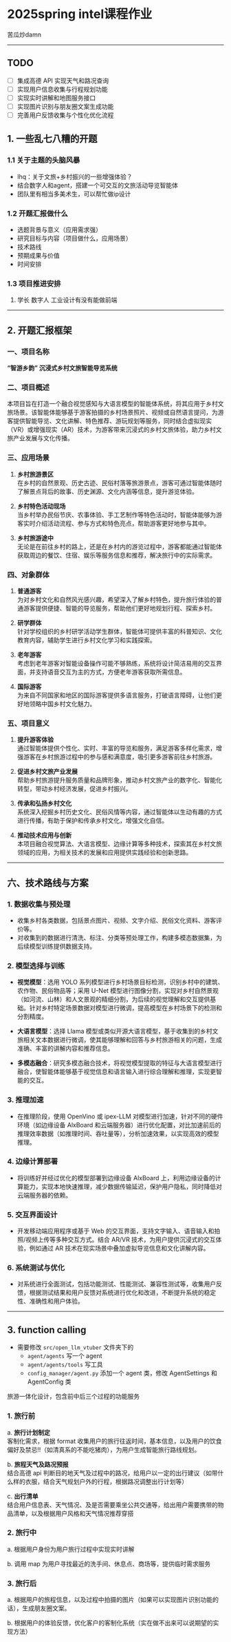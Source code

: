# 2025spring intel课程作业

苦瓜炒damn

---

## TODO

- [ ] 集成高德 API 实现天气和路况查询
- [ ] 实现用户信息收集与行程规划功能
- [ ] 实现实时讲解和地图服务接口
- [ ] 实现图片识别与朋友圈文案生成功能
- [ ] 完善用户反馈收集与个性化优化流程

## 1. 一些乱七八糟的开题

### 1.1 关于主题的头脑风暴

- lhq：关于文旅+乡村振兴的一些增强体验？
- 结合数字人和agent，搭建一个可交互的文旅活动导览智能体
- 团队里有相当多美术生，可以帮忙做ip设计

### 1.2 开题汇报做什么

- 选题背景与意义（应用需求强）
- 研究目标与内容（项目做什么，应用场景）
- 技术路线
- 预期成果与价值
- 时间安排

### 1.3 项目推进安排

1. 学长 数字人 工业设计有没有能做前端

---

## 2. 开题汇报框架

### 一、项目名称

**“智游乡韵” 沉浸式乡村文旅智能导览系统**

### 二、项目概述

本项目旨在打造一个融合视觉感知与大语言模型的智能体系统，将其应用于乡村文旅场景。该智能体能够基于游客拍摄的乡村场景照片、视频或自然语言提问，为游客提供智能导览、文化讲解、特色推荐、游玩规划等服务，同时结合虚拟现实（VR）或增强现实（AR）技术，为游客带来沉浸式的乡村文旅体验，助力乡村文旅产业发展与文化传播。

### 三、应用场景

1. **乡村旅游景区**  
   在乡村的自然景观、历史古迹、民俗村落等旅游景点，游客可通过智能体随时了解景点背后的故事、历史渊源、文化内涵等信息，提升游览体验。

2. **乡村特色活动现场**  
   当乡村举办民俗节庆、农事体验、手工艺制作等特色活动时，智能体能够为游客实时介绍活动流程、参与方式和特色亮点，帮助游客更好地参与其中。

3. **乡村旅游途中**  
   无论是在前往乡村的路上，还是在乡村内的游览过程中，游客都能通过智能体获取周边的餐饮、住宿、娱乐等服务信息和推荐，解决旅行中的实际需求。

### 四、对象群体

1. **普通游客**  
   为对乡村文化和自然风光感兴趣，希望深入了解乡村特色，提升旅行体验的普通游客提供便捷、智能的导览服务，帮助他们更好地规划行程、探索乡村。

2. **研学群体**  
   针对学校组织的乡村研学活动学生群体，智能体可提供丰富的科普知识、文化教育内容，辅助学生进行乡村文化学习和实践探索。

3. **老年游客**  
   考虑到老年游客对智能设备操作可能不够熟练，系统将设计简洁易用的交互界面，并支持语音交互为主的方式，方便老年游客获取所需信息。

4. **国际游客**  
   为来自不同国家和地区的国际游客提供多语言服务，打破语言障碍，让他们更好地领略中国乡村文化魅力。

### 五、项目意义

1. **提升游客体验**  
   通过智能体提供个性化、实时、丰富的导览和服务，满足游客多样化需求，增强游客在乡村旅游过程中的参与感和满意度，吸引更多游客前往乡村旅游。

2. **促进乡村文旅产业发展**  
   帮助乡村旅游提升服务质量和品牌形象，推动乡村文旅产业的数字化、智能化转型，带动乡村经济发展，促进乡村振兴。

3. **传承和弘扬乡村文化**  
   系统深入挖掘乡村历史文化、民俗风情等内容，通过智能体以生动有趣的方式进行传播，有助于保护和传承乡村文化，增强文化自信。

4. **推动技术应用与创新**  
   本项目融合视觉算法、大语言模型、边缘计算等多种技术，探索其在乡村文旅领域的应用，为相关技术的发展和应用提供实践经验和创新思路。

---

## 六、技术路线与方案

### 1. 数据收集与预处理

- 收集乡村各类数据，包括景点图片、视频、文字介绍、民俗文化资料、游客评价等。
- 对收集到的数据进行清洗、标注、分类等预处理工作，构建多模态数据集，为后续模型训练提供数据支持。

### 2. 模型选择与训练

- **视觉模型**：选用 YOLO 系列模型进行乡村场景目标检测，识别乡村中的建筑、农作物、民俗物品等；采用 U-Net 模型进行图像分割，实现对乡村自然景观（如河流、山林）和人文景观的精细分割，为后续的视觉理解和交互提供基础。针对乡村特定场景数据对模型进行微调，提高模型在乡村场景下的检测和分割精度。

- **大语言模型**：选择 Llama 模型或类似开源大语言模型，基于收集到的乡村文旅相关文本数据进行微调，使其能够理解和回答与乡村旅游相关的问题，生成准确、丰富的讲解内容和推荐信息。

- **多模态融合**：研究多模态融合技术，将视觉模型提取的特征与大语言模型进行融合，使智能体能够基于视觉信息和语言输入进行综合理解和推理，实现更智能的交互。

### 3. 推理加速

- 在推理阶段，使用 OpenVino 或 ipex-LLM 对模型进行加速，针对不同的硬件环境（如边缘设备 AlxBoard 和云端服务器）进行优化配置，对比加速前后的推理效率数据（如推理时间、吞吐量等），分析加速效果，以实现高效的模型推理。

### 4. 边缘计算部署

- 将训练好并经过优化的模型部署到边缘设备 AlxBoard 上，利用边缘设备的计算能力，实现本地快速推理，减少数据传输延迟，保护用户隐私，同时降低对云端服务器的依赖。

### 5. 交互界面设计

- 开发移动端应用程序或基于 Web 的交互界面，支持文字输入、语音输入和拍照/视频上传等多种交互方式。结合 AR/VR 技术，为用户提供沉浸式的交互体验，例如通过 AR 技术在现实场景中叠加虚拟导览信息和文化讲解内容。

### 6. 系统测试与优化

- 对系统进行全面测试，包括功能测试、性能测试、兼容性测试等，收集用户反馈，根据测试结果和用户反馈对系统进行优化和改进，不断提升系统的稳定性、准确性和用户体验。

---

## 3. function calling

- 需要修改 `src/open_llm_vtuber` 文件夹下的
    - `agent/agents` 写一个 agent
    - `agent/agents/tools` 写工具
    - `config_manager/agent.py` 添加一个 agent 类，修改 AgentSettings 和 AgentConfig 类

旅游一体化设计，包含前中后三个过程的功能服务

### 1. 旅行前

a. **旅行计划制定**  
   客制化需求，根据 format 收集用户的旅行往返时间，基本信息，以及用户的饮食偏好及禁忌‼️（如清真系的不能吃猪肉），为用户生成智能旅行路线规划。

b. **旅程天气及路况预报**  
   结合高德 api 判断目的地天气及过程中的路况，给用户以一定的出行建议（如带什么样的衣服，结合天气规划户外的行程，根据路况调整出行计划等）

c. **出行清单**  
   结合用户信息表、天气情况、及是否需要乘坐公共交通等，给出用户需要携带的物品清单，以及根据用户风格和天气情况推荐穿搭

### 2. 旅行中

a. 根据用户身份为用户旅行过程中实现实时讲解

b. 调用 map 为用户寻找最近的洗手间、休息点、商场等，提供临时需求服务

### 3. 旅行后

a. 根据用户的旅程信息，以及过程中拍摄的图片（如果可以实现图片识别功能的话），生成朋友圈文案。

b. 根据用户的体验反馈，优化客户的客制化系统（实在做不出来可以说期望的实现方法）